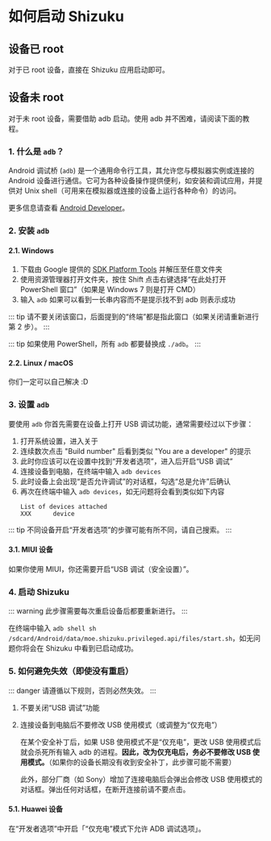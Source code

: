 # 如何启动 Shizuku

## 设备已 root

对于已 root 设备，直接在 Shizuku 应用启动即可。

## 设备未 root

对于未 root 设备，需要借助 adb 启动。使用 adb 并不困难，请阅读下面的教程。

### 1. 什么是 `adb`？

Android 调试桥 (`adb`) 是一个通用命令行工具，其允许您与模拟器实例或连接的 Android 设备进行通信。它可为各种设备操作提供便利，如安装和调试应用，并提供对 Unix shell（可用来在模拟器或连接的设备上运行各种命令）的访问。

更多信息请查看 [Android Developer](https://developer.android.google.cn/studio/command-line/adb)。

### 2. 安装 `adb`

#### 2.1. Windows

1. 下载由 Google 提供的 [SDK Platform Tools](https://dl.google.com/android/repository/platform-tools-latest-windows.zip) 并解压至任意文件夹
2. 使用资源管理器打开文件夹，按住 Shift 点击右键选择“在此处打开 PowerShell 窗口”（如果是 Windows 7 则是打开 CMD）
3. 输入 `adb` 如果可以看到一长串内容而不是提示找不到 adb 则表示成功

::: tip
请不要关闭该窗口，后面提到的“终端”都是指此窗口（如果关闭请重新进行第 2 步）。
:::

::: tip
如果使用 PowerShell，所有 `adb` 都要替换成 `./adb`。
:::

#### 2.2. Linux / macOS

你们一定可以自己解决 :D

### 3. 设置 `adb`

要使用 `adb` 你首先需要在设备上打开 USB 调试功能，通常需要经过以下步骤：

1. 打开系统设置，进入关于
2. 连续数次点击 "Build number" 后看到类似 "You are a developer" 的提示
3. 此时你应该可以在设置中找到“开发者选项”，进入后开启“USB 调试”
4. 连接设备到电脑，在终端中输入 `adb devices`
5. 此时设备上会出现“是否允许调试”的对话框，勾选“总是允许”后确认
6. 再次在终端中输入 `adb devices`，如无问题将会看到类似如下内容
   ```
   List of devices attached
   XXX      device
   ```

::: tip
不同设备开启“开发者选项”的步骤可能有所不同，请自己搜索。
:::

#### 3.1. MIUI 设备

如果你使用 MIUI，你还需要开启“USB 调试（安全设置）”。

### 4. 启动 Shizuku

::: warning
此步骤需要每次重启设备后都要重新进行。
:::

在终端中输入 `adb shell sh /sdcard/Android/data/moe.shizuku.privileged.api/files/start.sh`，如无问题你将会在 Shizuku 中看到已启动成功。

### 5. 如何避免失效（即使没有重启）

::: danger
请遵循以下规则，否则必然失效。
:::

1. 不要关闭“USB 调试”功能
2. 连接设备到电脑后不要修改 USB 使用模式（或调整为“仅充电”）

   在某个安全补丁后，如果 USB 使用模式不是“仅充电”，更改 USB 使用模式后就会杀死所有输入 adb 的进程。**因此，改为仅充电后，务必不要修改 USB 使用模式。**（如果你的设备长期没有收到安全补丁，此步骤可能不需要）

   此外，部分厂商（如 Sony）增加了连接电脑后会弹出会修改 USB 使用模式的对话框。弹出任何对话框，在断开连接前请不要点击。

#### 5.1. Huawei 设备

在“开发者选项”中开启「“仅充电”模式下允许 ADB 调试选项」。